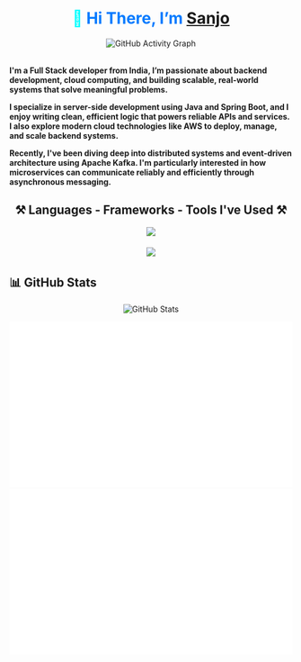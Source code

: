 <h1 align='center' style="color: cyan;">
  👋 <span style="color:#007BFF;">Hi There, I’m <a target='_blank' href="https://my-portfolio-unst.vercel.app/">Sanjo</a></span>
</h1>


<div align="center">
  <img src="https://github-readme-activity-graph.vercel.app/graph?username=Skywalker690&theme=github-compact&height=400&point=3461eb&line=6aa66a&area_color=3e3e40&area=true&hide_border=true&custom_title=My%20This%20Month%27s%20Activity%20Graph%20%F0%9F%98%89&radius=4" alt="GitHub Activity Graph" />
  <br/><br/>
</div>





<p><strong>
I'm a Full Stack developer from India, I’m passionate about backend development, cloud computing, and building scalable, real-world systems that solve meaningful problems.
</strong></p>

<p><strong>
I specialize in server-side development using Java and Spring Boot, and I enjoy writing clean, efficient logic that powers reliable APIs and services. I also explore modern cloud technologies like AWS to deploy, manage, and scale backend systems.
</strong></p>

<p><strong>
Recently, I've been diving deep into distributed systems and event-driven architecture using Apache Kafka. I'm particularly interested in how microservices can communicate reliably and efficiently through asynchronous messaging.
</strong></p>



<!--<h2><strong>About Me</strong></h2>

<p><strong>
I am a backend and cloud-focused developer with a strong foundation in Full Stack capabilities. My coding journey started with a love for building things that improve workflows and simplify life.
</strong></p>

<p><strong>
While I'm comfortable working across the stack, I enjoy working with backend technologies the most — particularly building APIs, handling server-side logic, and designing systems that are robust and maintainable.
</strong></p>

<p><strong>
I'm currently focused on mastering Java backend frameworks, cloud infrastructure (mainly AWS), and Kafka for real-time data pipelines and microservices communication. My long-term goal is to become a top-tier Java Backend + Cloud Engineer, contributing to large-scale distributed systems with clean, scalable, and production-ready code.
</strong></p>
-->

<h2 align="center"><strong>⚒️ Languages - Frameworks - Tools I've Used ⚒️</strong></h2>

<div align="center">
  <img src="https://skillicons.dev/icons?i=java,spring,maven,postgres,postman,kafka,graphql,aws,nginx,idea,git,docker,redis" />
  <br/><br/>
  <img src="https://skillicons.dev/icons?i=html,css,tailwindcss,bootstrap,react,mongodb,npm,python,javascript,c,vite,firebase,nodejs,mysql,github,vscode,linux,bash,&perline=9" />
  <br/>
</div>



<h2><strong>📊 GitHub Stats</strong></h2>

<div align="center">


  <img src="https://github-readme-stats.vercel.app/api?username=skywalker690&show_icons=true&theme=codeSTACKr&hide_border=true" alt="GitHub Stats"/>


<p align="center">
  <img src="https://raw.githubusercontent.com/Skywalker690/github-stats/master/generated/overview.svg#gh-dark-mode-only" />
  <img src="https://raw.githubusercontent.com/Skywalker690/github-stats/master/generated/languages.svg#gh-dark-mode-only" />
</p>



</div>
<h></h>



<!--

<div align="center">
  <br/><br/>
  <p>
    <a href="https://buymeacoffee.com/skywalker690">
      <img src="https://cdn.buymeacoffee.com/buttons/v2/default-yellow.png" height="50" width="210" alt="Buy Me A Coffee" />
    </a>
  </p>
</div>

--> 

